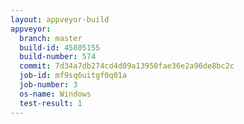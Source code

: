 ```yaml
---
layout: appveyor-build
appveyor:
  branch: master
  build-id: 45805155
  build-number: 574
  commit: 7d34a7db274cd4d09a13950fae36e2a96de8bc2c
  job-id: mf9sq6uitgf0q01a
  job-number: 3
  os-name: Windows
  test-result: 1
---
```


